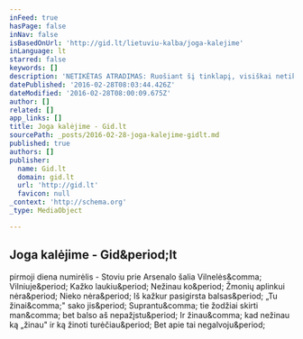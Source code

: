 ```yaml
---
inFeed: true
hasPage: false
inNav: false
isBasedOnUrl: 'http://gid.lt/lietuviu-kalba/joga-kalejime'
inLanguage: lt
starred: false
keywords: []
description: 'NETIKĖTAS ATRADIMAS: Ruošiant šį tinklapį, visiškai netikėtai Google paieškos metu dėmesį patraukė internete pasirodžiusi nuoroda pavadinimu Joga Kalėjime. Nuoroda atvedė į internetinį puslapį skirtą mokymui kaip teisingai rašyti rašinius. Perskaičius pirmą sakinį tapo aišku - tai Vilmos rašinys apie jos patyrimą Amerikos moterų kalėjime, kur maždaug prieš penkiolika metų ji vedė jogos pamokas. Nelabai aišku kaip ir kokiu būdu šis rašinys atsidurė internete (Vilma sako, kad tik keletas bičiulių turėjo progą rašinį skaityti), tačiau ji dėl to nepergyvena ir nesiruošia reikšti autorinių pretenzijų. Vilma mano, kad jei šis jos darbas gali kam nors ir kuo nors padėti - kodėl gi ne? Vienok, tos, kurios norėtumėte šį straipsnį - nuoroda viršuje. ------ P.S. Dėl gramatinių klaidų nesukite galvos -- jos pasirodo specialiai "inkorporuotos" į teksta, kad skaitytojai nesugalvotu "nusirašyti" '
datePublished: '2016-02-28T08:03:44.426Z'
dateModified: '2016-02-28T08:00:09.675Z'
author: []
related: []
app_links: []
title: Joga kalėjime - Gid.lt
sourcePath: _posts/2016-02-28-joga-kalejime-gidlt.md
published: true
authors: []
publisher:
  name: Gid.lt
  domain: gid.lt
  url: 'http://gid.lt'
  favicon: null
_context: 'http://schema.org'
_type: MediaObject

---
```

<article style=""><h1>Joga kalėjime - Gid&amp;period;lt</h1><p>pirmoji diena numirėlis - Stoviu prie Arsenalo šalia Vilnelės&amp;comma; Vilniuje&amp;period; Kažko laukiu&amp;period; Nežinau ko&amp;period; Žmonių aplinkui nėra&amp;period; Nieko nėra&amp;period; Iš kažkur pasigirsta balsas&amp;period; „Tu žinai&amp;comma;" sako jis&amp;period; Suprantu&amp;comma; tie žodžiai skirti man&amp;comma; bet balso aš nepažįstu&amp;period; Ir žinau&amp;comma; kad nežinau ką „žinau" ir ką žinoti turėčiau&amp;period; Bet apie tai negalvoju&amp;period;</p></article>